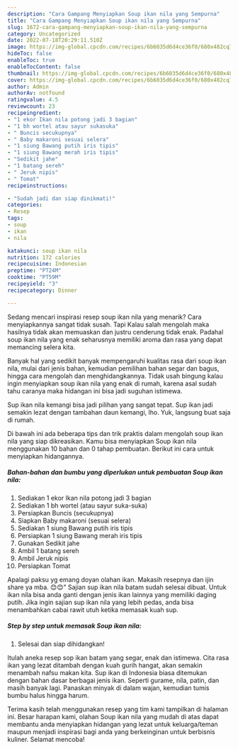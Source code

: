 ```yaml
---
description: "Cara Gampang Menyiapkan Soup ikan nila yang Sempurna"
title: "Cara Gampang Menyiapkan Soup ikan nila yang Sempurna"
slug: 1672-cara-gampang-menyiapkan-soup-ikan-nila-yang-sempurna
category: Uncategorized
date: 2022-07-18T20:29:11.510Z
image: https://img-global.cpcdn.com/recipes/6b6035d6d4ce36f0/680x482cq70/soup-ikan-nila-foto-resep-utama.jpg
hideToc: false
enableToc: true
enableTocContent: false
thumbnail: https://img-global.cpcdn.com/recipes/6b6035d6d4ce36f0/680x482cq70/soup-ikan-nila-foto-resep-utama.jpg
cover: https://img-global.cpcdn.com/recipes/6b6035d6d4ce36f0/680x482cq70/soup-ikan-nila-foto-resep-utama.jpg
author: Admin
authorAv: notfound
ratingvalue: 4.5
reviewcount: 23
recipeingredient:
- "1 ekor Ikan nila potong jadi 3 bagian"
- "1 bh wortel atau sayur sukasuka"
- " Buncis secukupnya"
- " Baby makaroni sesuai selera"
- "1 siung Bawang putih iris tipis"
- "1 siung Bawang merah iris tipis"
- "Sedikit jahe"
- "1 batang sereh"
- " Jeruk nipis"
- " Tomat"
recipeinstructions:

- "Sudah jadi dan siap dinikmati!"
categories:
- Resep
tags:
- soup
- ikan
- nila

katakunci: soup ikan nila 
nutrition: 172 calories
recipecuisine: Indonesian
preptime: "PT24M"
cooktime: "PT59M"
recipeyield: "3"
recipecategory: Dinner

---
```



Sedang mencari inspirasi resep soup ikan nila yang menarik? Cara menyiapkannya sangat tidak susah. Tapi Kalau salah mengolah maka hasilnya tidak akan memuaskan dan justru cenderung tidak enak. Padahal soup ikan nila yang enak seharusnya memiliki aroma dan rasa yang dapat memancing selera kita.


Banyak hal yang sedikit banyak mempengaruhi kualitas rasa dari soup ikan nila, mulai dari jenis bahan, kemudian pemilihan bahan segar dan bagus, hingga cara mengolah dan menghidangkannya. Tidak usah bingung kalau ingin menyiapkan soup ikan nila yang enak di rumah, karena asal sudah tahu caranya maka hidangan ini bisa jadi suguhan istimewa.

Sup ikan nila kemangi bisa jadi pilihan yang sangat tepat. Sup ikan jadi semakin lezat dengan tambahan daun kemangi, lho. Yuk, langsung buat saja di rumah.


Di bawah ini ada beberapa tips dan trik praktis dalam mengolah soup ikan nila yang siap dikreasikan. Kamu bisa menyiapkan Soup ikan nila menggunakan 10 bahan dan 0 tahap pembuatan. Berikut ini cara untuk menyiapkan hidangannya.

<!--inarticleads1-->

##### Bahan-bahan dan bumbu yang diperlukan untuk pembuatan Soup ikan nila:

1. Sediakan 1 ekor Ikan nila potong jadi 3 bagian
1. Sediakan 1 bh wortel (atau sayur suka-suka)
1. Persiapkan  Buncis (secukupnya)
1. Siapkan  Baby makaroni (sesuai selera)
1. Sediakan 1 siung Bawang putih iris tipis
1. Persiapkan 1 siung Bawang merah iris tipis
1. Gunakan Sedikit jahe
1. Ambil 1 batang sereh
1. Ambil  Jeruk nipis
1. Persiapkan  Tomat


Apalagi paksu yg emang doyan olahan ikan. Makasih resepnya dan ijin share ya mba. 😊😊&#34; Sajian sup ikan nila batam sudah selesai dibuat. Untuk ikan nila bisa anda ganti dengan jenis ikan lainnya yang memiliki daging putih. Jika ingin sajian sup ikan nila yang lebih pedas, anda bisa menambahkan cabai rawit utuh ketika memasak kuah sup. 

<!--inarticleads2-->

##### Step by step untuk memasak Soup ikan nila:


1. Selesai dan siap dihidangkan!

Itulah aneka resep sop ikan batam yang segar, enak dan istimewa. Cita rasa ikan yang lezat ditambah dengan kuah gurih hangat, akan semakin menambah nafsu makan kita. Sup ikan di Indonesia biasa ditemukan dengan bahan dasar berbagai jenis ikan. Seperti gurame, nila, patin, dan masih banyak lagi. Panaskan minyak di dalam wajan, kemudian tumis bumbu halus hingga harum. 

Terima kasih telah menggunakan resep yang tim kami tampilkan di halaman ini. Besar harapan kami, olahan Soup ikan nila yang mudah di atas dapat membantu anda menyiapkan hidangan yang lezat untuk keluarga/teman maupun menjadi inspirasi bagi anda yang berkeinginan untuk berbisnis kuliner. Selamat mencoba!
